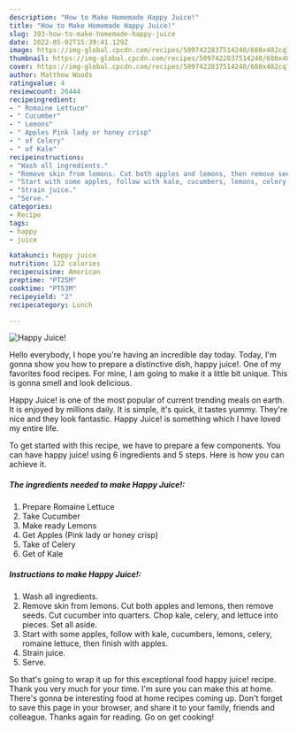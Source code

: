 ```yaml
---
description: "How to Make Homemade Happy Juice!"
title: "How to Make Homemade Happy Juice!"
slug: 393-how-to-make-homemade-happy-juice
date: 2022-05-02T15:39:41.129Z
image: https://img-global.cpcdn.com/recipes/5097422837514240/680x482cq70/happy-juice-recipe-main-photo.jpg
thumbnail: https://img-global.cpcdn.com/recipes/5097422837514240/680x482cq70/happy-juice-recipe-main-photo.jpg
cover: https://img-global.cpcdn.com/recipes/5097422837514240/680x482cq70/happy-juice-recipe-main-photo.jpg
author: Matthew Woods
ratingvalue: 4
reviewcount: 26444
recipeingredient:
- " Romaine Lettuce"
- " Cucumber"
- " Lemons"
- " Apples Pink lady or honey crisp"
- " of Celery"
- " of Kale"
recipeinstructions:
- "Wash all ingredients."
- "Remove skin from lemons. Cut both apples and lemons, then remove seeds. Cut cucumber into quarters. Chop kale, celery, and lettuce into pieces. Set all aside."
- "Start with some apples, follow with kale, cucumbers, lemons, celery, romaine lettuce, then finish with apples."
- "Strain juice."
- "Serve."
categories:
- Recipe
tags:
- happy
- juice

katakunci: happy juice 
nutrition: 122 calories
recipecuisine: American
preptime: "PT25M"
cooktime: "PT53M"
recipeyield: "2"
recipecategory: Lunch

---
```



![Happy Juice!](https://img-global.cpcdn.com/recipes/5097422837514240/680x482cq70/happy-juice-recipe-main-photo.jpg)

Hello everybody, I hope you're having an incredible day today. Today, I'm gonna show you how to prepare a distinctive dish, happy juice!. One of my favorites food recipes. For mine, I am going to make it a little bit unique. This is gonna smell and look delicious.



Happy Juice! is one of the most popular of current trending meals on earth. It is enjoyed by millions daily. It is simple, it's quick, it tastes yummy. They're nice and they look fantastic. Happy Juice! is something which I have loved my entire life.


To get started with this recipe, we have to prepare a few components. You can have happy juice! using 6 ingredients and 5 steps. Here is how you can achieve it.

<!--inarticleads1-->

##### The ingredients needed to make Happy Juice!:

1. Prepare  Romaine Lettuce
1. Take  Cucumber
1. Make ready  Lemons
1. Get  Apples (Pink lady or honey crisp)
1. Take  of Celery
1. Get  of Kale




<!--inarticleads2-->

##### Instructions to make Happy Juice!:

1. Wash all ingredients.
1. Remove skin from lemons. Cut both apples and lemons, then remove seeds. Cut cucumber into quarters. Chop kale, celery, and lettuce into pieces. Set all aside.
1. Start with some apples, follow with kale, cucumbers, lemons, celery, romaine lettuce, then finish with apples.
1. Strain juice.
1. Serve.




So that's going to wrap it up for this exceptional food happy juice! recipe. Thank you very much for your time. I'm sure you can make this at home. There's gonna be interesting food at home recipes coming up. Don't forget to save this page in your browser, and share it to your family, friends and colleague. Thanks again for reading. Go on get cooking!
